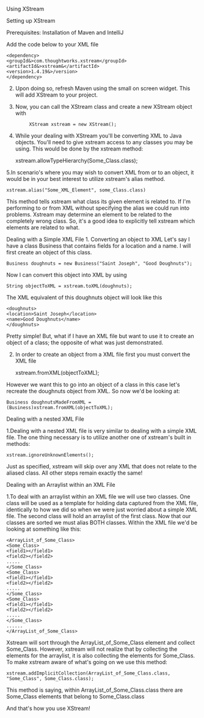 Using XStream

Setting up XStream

Prerequisites: Installation of Maven and IntelliJ
		
Add the code below to your XML file
		
	<dependency>
	<groupId&>com.thoughtworks.xstream</groupId>
 	<artifactId&>xstream&</artifactId>
  	<version>1.4.19&>/version>
	</dependency>

2. Upon doing so, refresh Maven using the
small on screen widget. 
This will add XStream to your project.

3. Now, you can call the XStream class and create
a new XStream object with
			
			XStream xstream = new XStream();
			
4. While your dealing with XStream you'll be converting XML to Java objects.
You'll need to give xstream access to any classes you may be using. This 
would be done by the xstream method:
				
	xstream.allowTypeHierarchy(Some_Class.class);
				
5.In scenario's where you may wish to convert XML from or to an object,
it would be in your best interest to utilize xstream's alias method.
			
	xstream.alias("Some_XML_Element", some_Class.class)
			
This method tells xstream what class its given element is related to.
If I'm performing to or from XML without specifying the alias we
could run into problems. Xstream may determine an element to be
related to the completely wrong class. So, it's a good idea to 
explicitly tell xstream which elements are related to what.
			
Dealing with a Simple XML File
	  	1. Converting an object to XML
		Let's say I have a class Business that
		contains fields for a location and a name. I will
		first create an object of this class.
			
	Business doughnuts = new Business("Saint Joseph", "Good Doughnuts");
		
Now I can convert this object into XML by using
			
	String objectToXML = xstream.toXML(doughnuts);
			
The XML equivalent of this doughnuts object
will look like this
			
	<doughnuts>
	<location>Saint Joseph</location>
	<name>Good Doughnuts</name>
	</doughnuts>
			
Pretty simple! But, what if I have an XML file
but want to use it to create an object of
a class; the opposite of what was just demonstrated.
			
2. In order to create an object from a XML file
first you must convert the XML file

	xstream.fromXML(objectToXML);

However we want this to go into an object
of a class in this case let's recreate the
doughnuts object from XML.
So now we'd be looking at:
			
	Business doughnutsMadeFromXML = 
	(Business)xstream.fromXML(objectToXML);
				
Dealing with a nested XML File

1.Dealing with a nested XML file is very similar to dealing with a simple XML file.
The one thing necessary is to utilize another one of xstream's built in methods:
			
	xstream.ignoreUnknownElements();

Just as specified, xstream will skip over any XML that does not relate to the aliased class.
All other steps remain exactly the same!

Dealing with an Arraylist within an XML File

1.To deal with an arraylist within an XML file we will use two classes. One class will
be used as a template for holding data captured from the XML file, identically
to how we did so when we were just worried about a simple XML file. The second
class will hold an arraylist of the first class. Now that our classes are sorted
we must alias BOTH classes. Within the XML file we'd be looking at something like this:

	<ArrayList_of_Some_Class>
	<Some_Class>
	<field1></field1>
	<field2></field2>
	.....
	</Some_Class>
	<Some_Class>
	<field1></field1>
	<field2></field2>
	.....
	</Some_Class>
	<Some_Class>
	<field1></field1>
	<field2></field2>
	.....
	</Some_Class>
	......
	</ArrayList_of_Some_Class>

Xstream will sort through the ArrayList_of_Some_Class element and collect Some_Class. However,
xstream will not realize that by collecting the elements for the arraylist, it is also collecting
the elements for Some_Class. To make xstream aware of what's going on we use this method:

	xstream.addImplicitCollection(ArrayList_of_Some_Class.class, "Some_Class", Some_Class.class);

This method is saying, within ArrayList_of_Some_Class.class there are Some_Class elements that belong to Some_Class.class
				
And that's how you use XStream!
			
